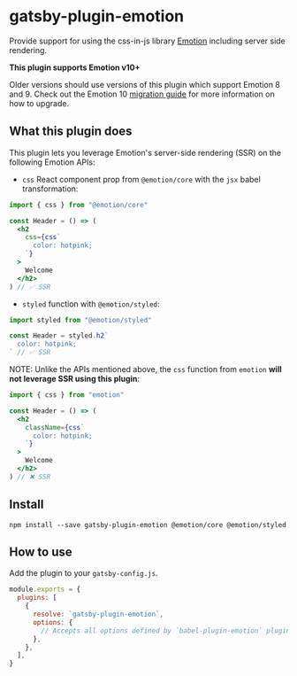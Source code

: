 # gatsby-plugin-emotion

Provide support for using the css-in-js library
[Emotion](https://github.com/emotion-js/emotion) including server side
rendering.

**This plugin supports Emotion v10+**

Older versions should use versions of this plugin which support Emotion 8 and 9. Check out the Emotion 10 [migration
guide](https://emotion.sh/docs/migrating-to-emotion-10#incremental-migration) for more information on how to upgrade.

## What this plugin does

This plugin lets you leverage Emotion's server-side rendering (SSR) on the following Emotion APIs:

- `css` React component prop from `@emotion/core` with the `jsx` babel transformation:

```jsx
import { css } from "@emotion/core"

const Header = () => (
  <h2
    css={css`
      color: hotpink;
    `}
  >
    Welcome
  </h2>
) // ✅ SSR
```

- `styled` function with `@emotion/styled`:

```jsx
import styled from "@emotion/styled"

const Header = styled.h2`
  color: hotpink;
` // ✅ SSR
```

NOTE: Unlike the APIs mentioned above, the `css` function from `emotion` **will not leverage SSR using this plugin**:

```jsx
import { css } from "emotion"

const Header = () => (
  <h2
    className={css`
      color: hotpink;
    `}
  >
    Welcome
  </h2>
) // ✖ SSR
```

## Install

```
npm install --save gatsby-plugin-emotion @emotion/core @emotion/styled
```

## How to use

Add the plugin to your `gatsby-config.js`.

```js
module.exports = {
  plugins: [
    {
      resolve: `gatsby-plugin-emotion`,
      options: {
        // Accepts all options defined by `babel-plugin-emotion` plugin.
      },
    },
  ],
}
```
